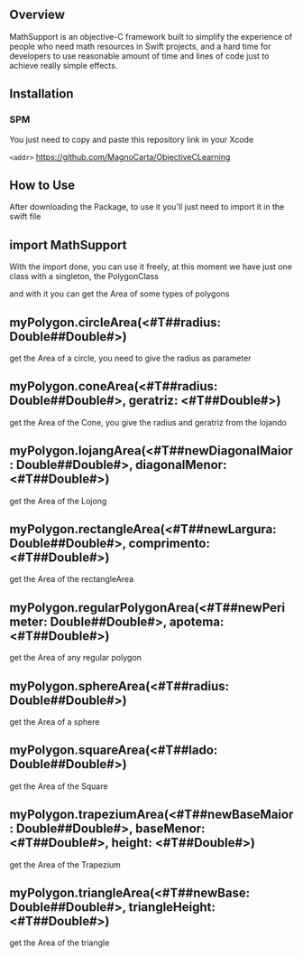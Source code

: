 ## Overview

MathSupport is an objective-C framework built to simplify the experience of people who need math resources in Swift projects, and a hard time for developers to use reasonable amount of time and lines of code just to achieve really simple effects.

## Installation

### SPM

You just need to copy and paste this repository link in your Xcode

`<addr>` https://github.com/MagnoCarta/ObjectiveCLearning

## How to Use

After downloading the Package, to use it you'll just need to import it in the swift file

import MathSupport
--

With the import done, you can use it freely, at this moment we have just one class with a singleton, the PolygonClass

and with it you can get the Area of some types of polygons 


myPolygon.circleArea(<#T##radius: Double##Double#>) 
--
get the Area of a circle, you need to give the radius as parameter

myPolygon.coneArea(<#T##radius: Double##Double#>, geratriz: <#T##Double#>)
--
get the Area of the Cone, you give the radius and geratriz from the lojando

myPolygon.lojangArea(<#T##newDiagonalMaior: Double##Double#>, diagonalMenor: <#T##Double#>)
--
get the Area of the Lojong


myPolygon.rectangleArea(<#T##newLargura: Double##Double#>, comprimento: <#T##Double#>)
--
get the Area of the rectangleArea

myPolygon.regularPolygonArea(<#T##newPerimeter: Double##Double#>, apotema: <#T##Double#>)
--
get the Area of any regular polygon

myPolygon.sphereArea(<#T##radius: Double##Double#>)
--
get the Area of a sphere

myPolygon.squareArea(<#T##lado: Double##Double#>)
--
get the Area of the Square

myPolygon.trapeziumArea(<#T##newBaseMaior: Double##Double#>, baseMenor: <#T##Double#>, height: <#T##Double#>)
--
get the Area of the Trapezium

myPolygon.triangleArea(<#T##newBase: Double##Double#>, triangleHeight: <#T##Double#>)
--
get the Area of the triangle
